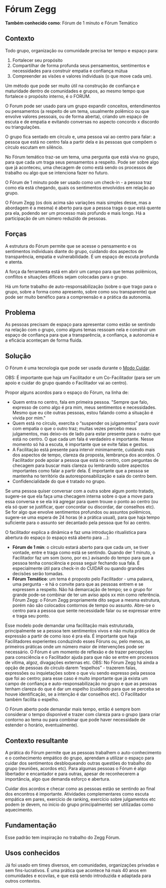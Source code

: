 # Fórum Zegg

**Também conhecido como**: Fórum de 1 minuto e Fórum Temático

## Contexto

Todo grupo, organização ou comunidade precisa ter tempo e espaço para:

1. Fortalecer seu propósito
2. Compartilhar de forma profunda seus pensamentos, sentimentos e necessidades para construir empatia e confiança mútua
3. Compreender as visões e valores individuais \(o que move cada um\).

Um método que pode ser muito útil na construção de confiança e maturidade dentro de comunidades e grupos, ao mesmo tempo que fortalece o propósito interno, é o FORUM.

O Forum pode ser usado para um grupo expandir conceitos, entendimentos ou pensamentos \(a respeito de um tema, usualmente polêmico ou que envolve valores pessoais, ou de forma aberta\), criando um espaço de escuta e de empatia e evitando conversas no aspecto concordo x discordo ou triangulações.

O grupo fica sentado em círculo e, uma pessoa vai ao centro para falar: a pessoa que está no centro fala a partir dela e às pessoas que compõem o círculo escutam em silêncio.

No Fórum temático traz-se um tema, uma pergunta que está viva no grupo, para que cada um traga seus pensamentos a respeito. Pode ser sobre algo que já aconteceu, uma checagem de como está sendo os processos de trabalho ou algo que se intenciona fazer no futuro.

O Fórum de 1 minuto pode ser usado como um check-in - a pessoa traz como ela está chegando, quais os sentimentos envolvidos em relação ao grupo.

O Fórum Zegg \(os dois acima são variações mais simples desse, mas a abordagem é a mesma\) é aberto para que a pessoa traga o que está quente pra ela, podendo ser um processo mais profundo e mais longo. Há a participação de um número reduzido de pessoas.

## Forças

A estrutura do Fórum permite que se acesse o pensamento e os sentimentos individuais diante do grupo, cuidando dos aspectos de transparência, empatia e vulnerabilidade. É um espaço de escuta profunda e atenta.

A força da ferramenta está em abrir um campo para que temas polêmicos, conflitos e situações difíceis sejam colocadas para o grupo.

Há um forte trabalho de auto-responsabilização \(sobre o que trago para o grupo, sobre a forma como apresento, sobre como sou transparente\) que pode ser muito benéfico para a compreensão e a prática da autonomia.

## Problema

As pessoas precisam de espaço para apresentar como estão se sentindo na relação com o grupo, como alguns temas ressoam nela e construir um espaço de confiança para que a transparência, a confiança, a autonomia e a eficácia aconteçam de forma fluida.

## Solução

O Fórum é uma tecnologia que pode ser usada durante o [Modo Cuidar](../../meta-acordos.md#modo-cuidar).

OBS: É importante que haja um Facilitador e um Co-Facilitador \(para ser um apoio e cuidar do grupo quando o Facilitador vai ao centro\).

Propor alguns acordos para o espaço do Fórum, na linha de:

* Quem entra no centro, fala em primeira pessoa. "Sempre que falo, expresso de como algo é pra mim, meus sentimentos e necessidades. Mesmo que eu cite outras pessoas, estou falando como a situação é vivida por mim."
* Quem está no círculo, exercita o “suspender os julgamentos” para ouvir com empatia o que o outro traz; muitas vezes percebo meus julgamentos, mas deixo-os de lado para estar presente para o outro que está no centro. O que cada um fala é verdadeiro e importante. Nesse momento só há a escuta, é importante que se evite falas e gestos.
* A Facilitação está presente para intervir minimamente, cuidando mais dos aspectos de tempo, clareza da proposta, lembrança dos acordos. O Facilitador pode apoiar a pessoa que está no centro, com perguntas de checagem para buscar mais clareza ou lembrando sobre aspectos importantes como falar a partir dela. É importante que a pessoa se mantenha no território da autoresponsabilização e saia do centro bem.
* Confidencialidade do que é tratado no grupo.

Se uma pessoa quiser conversar com a outra sobre algum ponto tratado, sugere-se que ela faça uma checagem interna sobre o que a move para essa conversa e se ela irá agregar para quem trouxe o ponto ao centro \(ou ela só quer se justificar, quer concordar ou discordar, dar conselhos etc\). Se for algo que envolve sentimentos profundos ou assuntos polêmicos, sugere-se uma espera de 24 horas \(é a prática usual\), para que haja tempo suficiente para o assunto ser decantado pela pessoa que foi ao centro.

O facilitador explica a dinâmica e faz uma introdução ritualística para abertura do espaço \(o espaço está aberto para …\):

* **Fórum de 1 min**: o círculo estará aberto para que cada um, se tiver vontade, entre e traga como está se sentindo. Quando der 1 minuto, o Facilitador faz um som \(sono, por ex.\) avisando do tempo para que a pessoa tenha consciência e possa seguir fechando sua fala. É especialmente útil para check-in do CUIDAR ou quando grandes decisões serão tomadas.
* **Fórum Temático**: um tema é proposto pelo Facilitador - uma palavra, uma pergunta - e há o convite para que as pessoas entrem e se expressem a respeito. Não há demarcação de tempo; se o grupo for grande pode-se combinar de ter um aviso após xx min como referência. Fórum Zegg: o Fórum Zegg propriamente dito segue a mesma estrutura, porém não são colocados contornos de tempo ou assunto. Abre-se o centro para a pessoa que sente necessidade falar ou se expressar entre e traga seu ponto.

Esse modelo pode demandar uma facilitação mais estruturada, principalmente se a pessoa tem sentimentos vivos e não muita prática de expressão a partir de como isso é pra ela. É importante que haja Facilitadores experientes conduzindo esses Fóruns ou, pelo menos, as primeiros práticas onde um número maior de intervenções pode ser necessário. O Fórum é um momento de reflexão e de trazer percepções para consciência e o Facilitador ajuda para que não se entre em processos de vítima, algoz, divagações externas etc. OBS: No Fórum Zegg há ainda a opção de pessoas do círculo darem “espelhos” - trazerem falas, expressões ou inquietações sobre o que viu sendo expresso pela pessoa que foi ao centro; para esse caso é muito importante que já exista um campo de confiança e auto-responsabilização no grupo e que as pessoas tenham clareza do que é dar um espelho \(cuidando para que se perceba se houve identificação, se a intenção é dar conselhos etc\). O Facilitador também facilita o espelho.

O Fórum aberto pode demandar mais tempo, então é sempre bom considerar o tempo disponível e trazer com clareza para o grupo \(para criar contorno ao tema ou para combinar que pode haver necessidade de estender o horário, eventualmente\).

## Contexto resultante

A prática do Fórum permite que as pessoas trabalhem o auto-conhecimento e o conhecimento empático do grupo, aprendam a utilizar o espaço para cuidar dos sentimentos desbloqueando outras questões do trabalho do grupo \(reuniões, acordos etc\). Para algumas pessoas o Fórum é algo libertador e encantador e para outras, apesar de reconhecerem a importância, algo que demanda esforço e abertura.

Cuidar dos acordos e checar como as pessoas estão se sentindo ao final dos encontros é importante. Atividades complementares como escuta empática em pares, exercício de ranking, exercício sobre julgamentos etc podem \(e devem, no início do grupo principalmente\) ser utilizadas como aquecimento.

## Fundamentação

Esse padrão tem inspiração no trabalho do Zegg Fórum.

## Usos conhecidos

Já foi usado em times diversos, em comunidades, organizações privadas e sem fins-lucrativos. É uma prática que acontece há mais 40 anos em comunidades e ecovilas, e que está sendo introduzida e adaptada para outros contextos.

